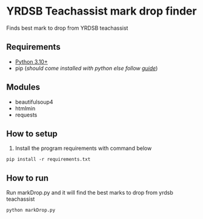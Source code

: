 # YRDSB Teachassist mark drop finder
Finds best mark to drop from YRDSB teachassist
## Requirements
- [Python 3.10+](https://www.python.org/downloads/)
- pip (*should come installed with python else follow [guide](https://pip.pypa.io/en/latest/installation/)*)
## Modules
- beautifulsoup4
- htmlmin
- requests
## How to setup
1. Install the program requirements with command below
```
pip install -r requirements.txt
```

## How to run
Run markDrop.py and it will find the best marks to drop from yrdsb teachassist
```
python markDrop.py
```